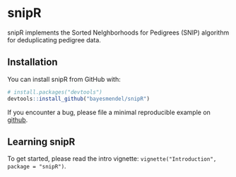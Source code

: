 <!-- README.md is generated from README.Rmd. Please edit that file -->

# snipR

snipR implements the Sorted NeIghborhoods for Pedigrees (SNIP) algorithm
for deduplicating pedigree data.

## Installation

You can install snipR from GitHub with:

``` r
# install.packages("devtools")
devtools::install_github("bayesmendel/snipR")
```

If you encounter a bug, please file a minimal reproducible example on
[github](https://github.com/bayesmendel/snipR/issues).

## Learning snipR

To get started, please read the intro vignette:
`vignette("Introduction", package = "snipR")`.
